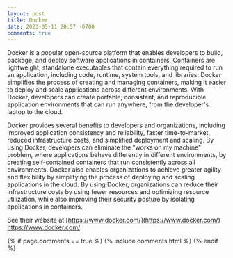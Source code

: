 ```yaml
---
layout: post
title: Docker
date: 2023-05-11 20:57 -0700
comments: true
---
```

Docker is a popular open-source platform that enables developers to build, package, and deploy software applications in containers. Containers are lightweight, standalone executables that contain everything required to run an application, including code, runtime, system tools, and libraries. Docker simplifies the process of creating and managing containers, making it easier to deploy and scale applications across different environments. With Docker, developers can create portable, consistent, and reproducible application environments that can run anywhere, from the developer's laptop to the cloud.

Docker provides several benefits to developers and organizations, including improved application consistency and reliability, faster time-to-market, reduced infrastructure costs, and simplified deployment and scaling. By using Docker, developers can eliminate the "works on my machine" problem, where applications behave differently in different environments, by creating self-contained containers that run consistently across all environments. Docker also enables organizations to achieve greater agility and flexibility by simplifying the process of deploying and scaling applications in the cloud. By using Docker, organizations can reduce their infrastructure costs by using fewer resources and optimizing resource utilization, while also improving their security posture by isolating applications in containers.

See their website at [https://www.docker.com/](https://www.docker.com/)
<a href="https://www.docker.com/)">https://www.docker.com/</a>.

{% if page.comments == true %}
  {% include comments.html %}
{% endif %}